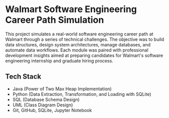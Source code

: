 # Walmart Software Engineering Career Path Simulation

This project simulates a real-world software engineering career path at Walmart through a series of technical challenges. The objective was to build data structures, design system architectures, manage databases, and automate data workflows. Each module was paired with professional development insights aimed at preparing candidates for Walmart's software engineering internship and graduate hiring process.

## Tech Stack

- Java (Power of Two Max Heap Implementation)
- Python (Data Extraction, Transformation, and Loading with SQLite)
- SQL (Database Schema Design)
- UML (Class Diagram Design)
- Git, GitHub, SQLite, Jupyter Notebook
